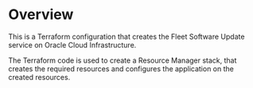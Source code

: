 # Overview
This is a Terraform configuration that creates the Fleet Software Update service on Oracle Cloud Infrastructure.

The Terraform code is used to create a Resource Manager stack, that creates the required resources and configures the application on the created resources.